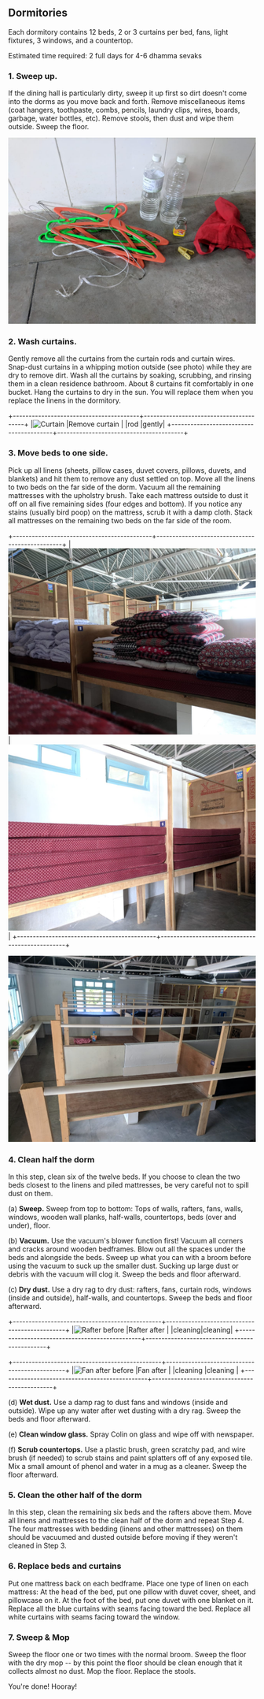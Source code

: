 
## Dormitories

Each dormitory contains 12 beds, 2 or 3 curtains per bed, fans, light fixtures, 3 windows, and a countertop.

Estimated time required: 2 full days for 4-6 dhamma sevaks

### 1. Sweep up.

If the dining hall is particularly dirty, sweep it up first so dirt doesn't come into the dorms as you move back and forth. Remove miscellaneous items (coat hangers, toothpaste, combs, pencils, laundry clips, wires, boards, garbage, water bottles, etc). Remove stools, then dust and wipe them outside. Sweep the floor.

![Miscellaneous items](images/deep-clean/miscellaneous.jpeg)

### 2. Wash curtains.

Gently remove all the curtains from the curtain rods and curtain wires. Snap-dust curtains in a whipping motion outside (see photo) while they are dry to remove dirt. Wash all the curtains by soaking, scrubbing, and rinsing them in a clean residence bathroom. About 8 curtains fit comfortably in one bucket. Hang the curtains to dry in the sun. You will replace them when you replace the linens in the dormitory.

+----------------------------------------+----------------------------------------+
|![Curtain                               |![Remove curtain                        |
|rod](images/deep-clean/curtain1.jpeg)   |gently](images/deep-clean/curtain2.jpeg)|
+----------------------------------------+----------------------------------------+

### 3. Move beds to one side.

Pick up all linens (sheets, pillow cases, duvet covers, pillows, duvets, and blankets) and hit them to remove any dust settled on top. Move all the linens to two beds on the far side of the dorm. Vacuum all the remaining mattresses with the upholstry brush. Take each mattress outside to dust it off on all five remaining sides (four edges and bottom). If you notice any stains (usually bird poop) on the mattress, scrub it with a damp cloth. Stack all mattresses on the remaining two beds on the far side of the room.

+--------------------------------------------+------------------------------------------------+
|![Linens](images/deep-clean/linens.jpeg)    |![Mattresses](images/deep-clean/mattresses.jpeg)|
+--------------------------------------------+------------------------------------------------+

![Empty dorm](images/deep-clean/empty-dorm.jpeg)

### 4. Clean half the dorm

In this step, clean six of the twelve beds. If you choose to clean the two beds closest to the linens and piled mattresses, be very careful not to spill dust on them.

   (a) **Sweep.** Sweep from top to bottom: Tops of walls, rafters, fans, walls, windows, wooden wall planks, half-walls, countertops, beds (over and under), floor.

   (b) **Vacuum.** Use the vacuum's blower function first! Vacuum all corners and cracks around wooden bedframes. Blow out all the spaces under the beds and alongside the beds. Sweep up what you can with a broom before using the vacuum to suck up the smaller dust. Sucking up large dust or debris with the vacuum will clog it. Sweep the beds and floor afterward.

   (c) **Dry dust.** Use a dry rag to dry dust: rafters, fans, curtain rods, windows (inside and outside), half-walls, and countertops. Sweep the beds and floor afterward.

+-----------------------------------------------+----------------------------------------------+
|![Rafter before                                |![Rafter after                                |
|cleaning](images/deep-clean/rafter-before.jpeg)|cleaning](images/deep-clean/rafter-after.jpeg)|
+-----------------------------------------------+----------------------------------------------+

+-----------------------------------------------+----------------------------------------------+
|![Fan after before                             |![Fan after                                   |
|cleaning](images/deep-clean/fan-before.jpeg)   |cleaning](images/deep-clean/fan-after.jpeg)   |
+-----------------------------------------------+----------------------------------------------+


   (d) **Wet dust.** Use a damp rag to dust fans and windows (inside and outside). Wipe up any water after wet dusting with a dry rag. Sweep the beds and floor afterward.

   (e) **Clean window glass.** Spray Colin on glass and wipe off with newspaper.

   (f) **Scrub countertops.** Use a plastic brush, green scratchy pad, and wire brush (if needed) to scrub stains and paint splatters off of any exposed tile. Mix a small amount of phenol and water in a mug as a cleaner. Sweep the floor afterward.

### 5. Clean the other half of the dorm

In this step, clean the remaining six beds and the rafters above them. Move all linens and mattresses to the clean half of the dorm and repeat Step 4. The four mattresses with bedding (linens and other mattresses) on them should be vacuumed and dusted outside before moving if they weren't cleaned in Step 3.

### 6. Replace beds and curtains

Put one mattress back on each bedframe. Place one type of linen on each mattress: At the head of the bed, put one pillow with duvet cover, sheet, and pillowcase on it. At the foot of the bed, put one duvet with one blanket on it. Replace all the blue curtains with seams facing toward the bed. Replace all white curtains with seams facing toward the window.

### 7. Sweep & Mop

Sweep the floor one or two times with the normal broom. Sweep the floor with the dry mop -- by this point the floor should be clean enough that it collects almost no dust. Mop the floor. Replace the stools.

You're done! Hooray!
